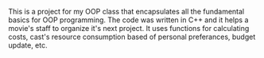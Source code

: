 This is a project for my OOP class that encapsulates all the fundamental basics for OOP programming. The code was written in C++ and it helps a movie's staff to organize it's next 
project. It uses functions for calculating costs, cast's resource consumption based of personal preferances, budget update, etc.
